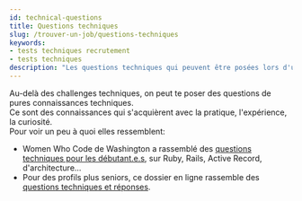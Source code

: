 ```yaml
---
id: technical-questions
title: Questions techniques
slug: /trouver-un-job/questions-techniques
keywords:
- tests techniques recrutement
- tests techniques
description: "Les questions techniques qui peuvent être posées lors d'un entretien pour un poste en développement web Ruby on Rails."
---
```


Au-delà des challenges techniques, on peut te poser des questions de pures connaissances techniques.<br/>
Ce sont des connaissances qui s'acquièrent avec la pratique, l'expérience, la curiosité.<br/>
Pour voir un peu à quoi elles ressemblent:
- Women Who Code de Washington a rassemblé des [questions techniques pour les débutant.e.s](https://docs.google.com/document/d/1YsPglIldE6dDSLQHwu1DURZsdwMuHfVQXzle5SOBzLI/edit), sur Ruby, Rails, Active Record, d'architecture...
- Pour des profils plus seniors, ce dossier en ligne rassemble des [questions techniques et réponses](https://github.com/indy256/Full-stack-Developer-Interview-Questions-and-Answers).
